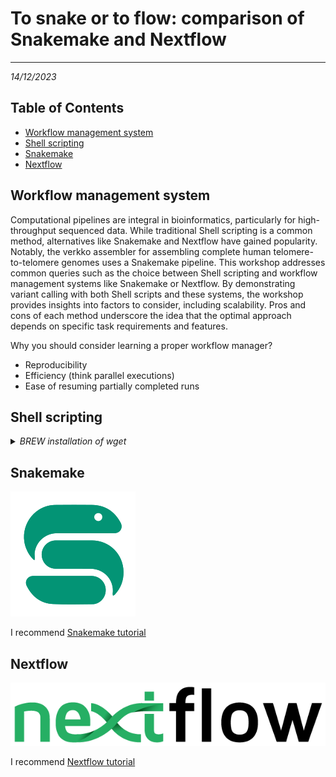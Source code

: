 # To snake or to flow: comparison of Snakemake and Nextflow
---
*14/12/2023*

## Table of Contents
* [Workflow management system](#workflow)
* [Shell scripting](#shell)
* [Snakemake](#snakemake)
* [Nextflow](#nextflow)

<a name="workflow"></a>
## Workflow management system
Computational pipelines are integral in bioinformatics, particularly for high-throughput sequenced data. While traditional Shell scripting is a common method, alternatives like Snakemake and Nextflow have gained popularity. Notably, the verkko assembler for assembling complete human telomere-to-telomere genomes uses a Snakemake pipeline. This workshop addresses common queries such as the choice between Shell scripting and workflow management systems like Snakemake or Nextflow. By demonstrating variant calling with both Shell scripts and these systems, the workshop provides insights into factors to consider, including scalability. Pros and cons of each method underscore the idea that the optimal approach depends on specific task requirements and features.

Why you should consider learning a proper workflow manager?
* Reproducibility
* Efficiency (think parallel executions)
* Ease of resuming partially completed runs

<a name="shell"></a>
## Shell scripting

<details>
<summary>
<i> BREW installation of wget </i>
</summary>
<p>
==> Downloading https://ghcr.io/v2/homebrew/core/gettext/manifests/0.21
######################################################################## 100.0%

</p>
</details>

<a name="snakemake"></a>
## Snakemake

![Snakemake](snakemake.png)

I recommend [Snakemake tutorial](https://snakemake.readthedocs.io/en/stable/tutorial/tutorial.html)

<a name="nextflow"></a>
## Nextflow

![Nextflow](nextflow.png)

I recommend [Nextflow tutorial](https://www.nextflow.io/docs/latest/getstarted.html )
